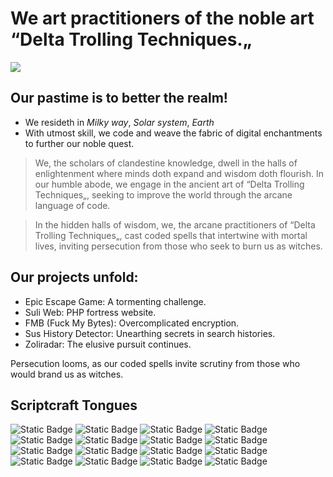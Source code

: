 # We art practitioners of the noble art “Delta Trolling Techniques.„

![](https://komarev.com/ghpvc/?username=Delta-Trolling-Technologies&color=grey&style=plastic&label=Visage+Glimpses&abbreviated=true)

## Our pastime is to better the realm!

* We resideth in *Milky way*, *Solar system*, *Earth*
* With utmost skill, we code and weave the fabric of digital enchantments to further our noble quest.

> We, the scholars of clandestine knowledge, dwell in the halls of enlightenment where minds doth expand and wisdom doth flourish. In our humble abode, we engage in the ancient art of “Delta Trolling Techniques„, seeking to improve the world through the arcane language of code.

> In the hidden halls of wisdom, we, the arcane practitioners of “Delta Trolling Techniques„, cast coded spells that intertwine with mortal lives, inviting persecution from those who seek to burn us as witches.

## Our projects unfold:
* Epic Escape Game: A tormenting challenge.
* Suli Web: PHP fortress website.
* FMB (Fuck My Bytes): Overcomplicated encryption.
* Sus History Detector: Unearthing secrets in search histories.
* Zoliradar: The elusive pursuit continues.

Persecution looms, as our coded spells invite scrutiny from those who would brand us as witches.

## Scriptcraft Tongues

![Static Badge](https://img.shields.io/badge/%20-512BD4?style=plastic&logo=visualbasic&logoColor=FFF)
![Static Badge](https://img.shields.io/badge/%20-00ADD8?style=plastic&logo=go&logoColor=FFF)
![Static Badge](https://img.shields.io/badge/%20-F7DF1E?style=plastic&logo=javascript&logoColor=000)
![Static Badge](https://img.shields.io/badge/%20-A8B9CC?style=plastic&logo=c&logoColor=000)
![Static Badge](https://img.shields.io/badge/%20-3776AB?style=plastic&logo=python&logoColor=FFF)
![Static Badge](https://img.shields.io/badge/%20-777BB4?style=plastic&logo=php&logoColor=FFF)
![Static Badge](https://img.shields.io/badge/%20-00599C?style=plastic&logo=cplusplus&logoColor=FFF)
![Static Badge](https://img.shields.io/badge/%20-E34F26?style=plastic&logo=html5&logoColor=FFF)
![Static Badge](https://img.shields.io/badge/%20-1572B6?style=plastic&logo=css3&logoColor=FFF)
![Static Badge](https://img.shields.io/badge/%20-512BD4?style=plastic&logo=csharp&logoColor=FFF)
![Static Badge](https://img.shields.io/badge/%20-5391FE?style=plastic&logo=powershell&logoColor=FFF)
![Static Badge](https://img.shields.io/badge/%20-4EAA25?style=plastic&logo=gnubash&logoColor=FFF)
![Static Badge](https://img.shields.io/badge/%20-000?style=plastic&logo=markdown&logoColor=FFF)
![Static Badge](https://img.shields.io/badge/%20-2496ED?style=plastic&logo=docker&logoColor=FFF)
![Static Badge](https://img.shields.io/badge/%20-6D00CC?style=plastic&logo=make&logoColor=FFF)
![Static Badge](https://img.shields.io/badge/%20-4D4D4D?style=plastic&logo=windowsterminal&logoColor=FFF)
